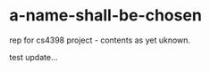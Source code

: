 a-name-shall-be-chosen
======================

rep for cs4398 project - contents as yet uknown.

test update...
